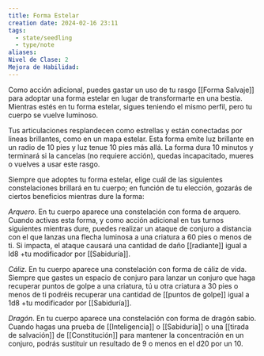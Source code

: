 ```yaml
---
title: Forma Estelar
creation date: 2024-02-16 23:11
tags:
  - state/seedling
  - type/note
aliases: 
Nivel de Clase: 2
Mejora de Habilidad:
---
```

Como acción adicional, puedes gastar un uso de tu rasgo [[Forma Salvaje]] para adoptar una forma
estelar en lugar de transformarte en una bestia. Mientras estés en tu forma estelar, sigues teniendo el mismo perfil, pero tu cuerpo se vuelve luminoso.

Tus articulaciones resplandecen como estrellas y están conectadas por lineas brillantes, como en un mapa estelar. Esta forma emite luz brillante en un radio de 10 pies y luz tenue 10 pies más allá. La forma dura 10 minutos y terminará si la cancelas (no requiere acción), quedas incapacitado, mueres o vuelves a usar este rasgo.

Siempre que adoptes tu forma estelar, elige cuál de las siguientes constelaciones brillará en tu
cuerpo; en función de tu elección, gozarás de ciertos beneficios mientras dure la forma:

*Arquero*. En tu cuerpo aparece una constelación con forma de arquero. Cuando activas esta forma, y como acción adicional en tus turnos siguientes mientras dure, puedes realizar un ataque de conjuro a distancia con el que lanzas una flecha luminosa a una criatura a 60 pies o menos de ti. Si impacta, el ataque causará una cantidad de daño [[radiante]] igual a ld8 +tu modificador por [[Sabiduría]]. 

*Cáliz*. En tu cuerpo aparece una constelación con forma de cáliz de vida. Siempre que gastes un espacio de conjuro para lanzar un conjuro que haga recuperar puntos de golpe a una criatura, tú u otra criatura a 30 pies o menos de ti podréis recuperar una cantidad de [[puntos de golpe]] igual a 1d8 +tu modificador por [[Sabiduría]].

*Dragón*. En tu cuerpo aparece una constelación con forma de dragón sabio. Cuando hagas una
prueba de [[Inteligencia]] o [[Sabiduría]] o una [[tirada de salvación]] de [[Constitución]] para mantener la
concentración en un conjuro, podrás sustituir un resultado de 9 o menos en el d20 por un 10.
